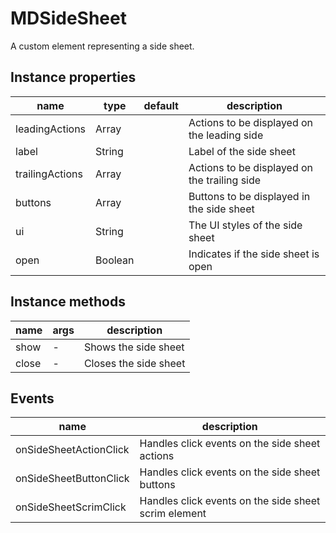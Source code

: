 # MDSideSheet

A custom element representing a side sheet.

## Instance properties

| name            | type    | default | description                                  |
| --------------- | ------- | ------- | -------------------------------------------- |
| leadingActions  | Array   |         | Actions to be displayed on the leading side  |
| label           | String  |         | Label of the side sheet                      |
| trailingActions | Array   |         | Actions to be displayed on the trailing side |
| buttons         | Array   |         | Buttons to be displayed in the side sheet    |
| ui              | String  |         | The UI styles of the side sheet              |
| open            | Boolean |         | Indicates if the side sheet is open          |

## Instance methods

| name  | args | description                          |
| ----- | ---- | ------------------------------------ |
| show  | -    | Shows the side sheet                 |
| close | -    | Closes the side sheet                |

## Events

| name                    | description                                       |
| ----------------------- | ------------------------------------------------- |
| onSideSheetActionClick | Handles click events on the side sheet actions    |
| onSideSheetButtonClick | Handles click events on the side sheet buttons    |
| onSideSheetScrimClick  | Handles click events on the side sheet scrim element |
